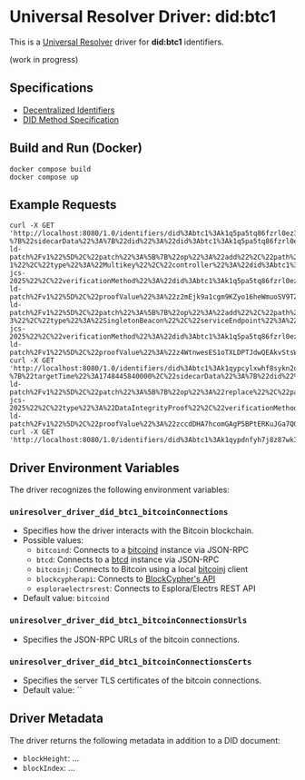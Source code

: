 # Universal Resolver Driver: did:btc1

This is a [Universal Resolver](https://github.com/decentralized-identity/universal-resolver/) driver for **did:btc1** identifiers.

(work in progress)

## Specifications

* [Decentralized Identifiers](https://www.w3.org/TR/did-1.0/)
* [DID Method Specification](https://dcdpr.github.io/did-btc1/)

## Build and Run (Docker)

```
docker compose build
docker compose up
```

## Example Requests

```
curl -X GET 'http://localhost:8080/1.0/identifiers/did%3Abtc1%3Ak1q5pa5tq86fzrl0ez32nh8e0ks4tzzkxnnmn8tdvxk04ahzt70u09dag02h0cp?%7B%22sidecarData%22%3A%7B%22did%22%3A%22did%3Abtc1%3Ak1q5pa5tq86fzrl0ez32nh8e0ks4tzzkxnnmn8tdvxk04ahzt70u09dag02h0cp%22%2C%22signalsMetadata%22%3A%7B%22d1fd936f1ddffd5ebf630158d2b92fe07be41f13c2c7ee378baf7dbb0337e14d%22%3A%7B%22updatePayload%22%3A%7B%22%40context%22%3A%5B%22https%3A%2F%2Fw3id.org%2Fsecurity%2Fv2%22%2C%22https%3A%2F%2Fw3id.org%2Fzcap%2Fv1%22%2C%22https%3A%2F%2Fw3id.org%2Fjson-ld-patch%2Fv1%22%5D%2C%22patch%22%3A%5B%7B%22op%22%3A%22add%22%2C%22path%22%3A%22%2FverificationMethod%2F1%22%2C%22value%22%3A%7B%22id%22%3A%22did%3Abtc1%3Ak1q5pa5tq86fzrl0ez32nh8e0ks4tzzkxnnmn8tdvxk04ahzt70u09dag02h0cp%23key-1%22%2C%22type%22%3A%22Multikey%22%2C%22controller%22%3A%22did%3Abtc1%3Ak1q5pa5tq86fzrl0ez32nh8e0ks4tzzkxnnmn8tdvxk04ahzt70u09dag02h0cp%22%2C%22publicKeyMultibase%22%3A%22zQ3shnJ534uiR8xHXZuumXDDeAYwJhkTbiyYcaFSbwWxCnpXT%22%7D%7D%5D%2C%22sourceHash%22%3A%228SZT2CphokAD389BtLmn5DGY6QUbM5QBSnFqpdzAwdaU%22%2C%22targetHash%22%3A%223YgLJ5dshQzrfy3ZjiH6TFWtwjQP8XGirjzT5ysmTh5m%22%2C%22targetVersionId%22%3A2%2C%22proof%22%3A%7B%22type%22%3A%22DataIntegrityProof%22%2C%22cryptosuite%22%3A%22bip340-jcs-2025%22%2C%22verificationMethod%22%3A%22did%3Abtc1%3Ak1q5pa5tq86fzrl0ez32nh8e0ks4tzzkxnnmn8tdvxk04ahzt70u09dag02h0cp%23initialKey%22%2C%22proofPurpose%22%3A%22capabilityInvocation%22%2C%22capability%22%3A%22urn%3Azcap%3Aroot%3Adid%253Abtc1%253Ak1q5pa5tq86fzrl0ez32nh8e0ks4tzzkxnnmn8tdvxk04ahzt70u09dag02h0cp%22%2C%22capabilityAction%22%3A%22Write%22%2C%22%40context%22%3A%5B%22https%3A%2F%2Fw3id.org%2Fsecurity%2Fv2%22%2C%22https%3A%2F%2Fw3id.org%2Fzcap%2Fv1%22%2C%22https%3A%2F%2Fw3id.org%2Fjson-ld-patch%2Fv1%22%5D%2C%22proofValue%22%3A%22z2mEjk9a1cgm9KZyo16heWmuoSV9TZYaQmuKkJMoh4pvFYhQnaz18WAWNv98MQ9xqbWa95rYoMCvEy5c2wc2yaFYg%22%7D%7D%7D%2C%22403e8a168e2e33dda6274021975ce9ea38de72d481cd7674507020ac435890fa%22%3A%7B%22updatePayload%22%3A%7B%22%40context%22%3A%5B%22https%3A%2F%2Fw3id.org%2Fsecurity%2Fv2%22%2C%22https%3A%2F%2Fw3id.org%2Fzcap%2Fv1%22%2C%22https%3A%2F%2Fw3id.org%2Fjson-ld-patch%2Fv1%22%5D%2C%22patch%22%3A%5B%7B%22op%22%3A%22add%22%2C%22path%22%3A%22%2Fservice%2F3%22%2C%22value%22%3A%7B%22id%22%3A%22did%3Abtc1%3Ak1q5pa5tq86fzrl0ez32nh8e0ks4tzzkxnnmn8tdvxk04ahzt70u09dag02h0cp%23service-3%22%2C%22type%22%3A%22SingletonBeacon%22%2C%22serviceEndpoint%22%3A%22bitcoin%3Atb1qcs60r4j6ema8x4gf07hgt83x45e650dr97q3qv%22%7D%7D%5D%2C%22sourceHash%22%3A%223YgLJ5dshQzrfy3ZjiH6TFWtwjQP8XGirjzT5ysmTh5m%22%2C%22targetHash%22%3A%22GceTr5Ac4c3LK4uySTtiyBm2W7bmQHAsNCbGKbeNCAgg%22%2C%22targetVersionId%22%3A3%2C%22proof%22%3A%7B%22type%22%3A%22DataIntegrityProof%22%2C%22cryptosuite%22%3A%22bip340-jcs-2025%22%2C%22verificationMethod%22%3A%22did%3Abtc1%3Ak1q5pa5tq86fzrl0ez32nh8e0ks4tzzkxnnmn8tdvxk04ahzt70u09dag02h0cp%23initialKey%22%2C%22proofPurpose%22%3A%22capabilityInvocation%22%2C%22capability%22%3A%22urn%3Azcap%3Aroot%3Adid%253Abtc1%253Ak1q5pa5tq86fzrl0ez32nh8e0ks4tzzkxnnmn8tdvxk04ahzt70u09dag02h0cp%22%2C%22capabilityAction%22%3A%22Write%22%2C%22%40context%22%3A%5B%22https%3A%2F%2Fw3id.org%2Fsecurity%2Fv2%22%2C%22https%3A%2F%2Fw3id.org%2Fzcap%2Fv1%22%2C%22https%3A%2F%2Fw3id.org%2Fjson-ld-patch%2Fv1%22%5D%2C%22proofValue%22%3A%22z4WtnwesES1oTXLDPTJdwQEAkvStsWKxW8FFbnKt2SRh6QRdcGFk5DiEdG7QWoVDXqCRX3FpgrrTKhebEnuLHxbrf%22%7D%7D%7D%7D%7D%7D'
curl -X GET 'http://localhost:8080/1.0/identifiers/did%3Abtc1%3Ak1qypcylxwhf8sykn2dztm6z8lxm43kwkyzf07qmp9jafv3zfntmpwtks9hmnrw?%7B%22targetTime%22%3A1748445840000%2C%22sidecarData%22%3A%7B%22did%22%3A%22did%3Abtc1%3Ak1qypcylxwhf8sykn2dztm6z8lxm43kwkyzf07qmp9jafv3zfntmpwtks9hmnrw%22%2C%22signalsMetadata%22%3A%7B%2274de8650981e34ec3fe627a0ac289753a614499e2905e8a2e4f56475b6630b9b%22%3A%7B%22updatePayload%22%3A%7B%22%40context%22%3A%5B%22https%3A%2F%2Fw3id.org%2Fsecurity%2Fv2%22%2C%22https%3A%2F%2Fw3id.org%2Fzcap%2Fv1%22%2C%22https%3A%2F%2Fw3id.org%2Fjson-ld-patch%2Fv1%22%5D%2C%22patch%22%3A%5B%7B%22op%22%3A%22replace%22%2C%22path%22%3A%22%2Fservice%2F0%22%2C%22value%22%3A%7B%22id%22%3A%22did%3Abtc1%3Ak1qypcylxwhf8sykn2dztm6z8lxm43kwkyzf07qmp9jafv3zfntmpwtks9hmnrw%23initialP2PKH%22%2C%22type%22%3A%22SingletonBeacon%22%2C%22serviceEndpoint%22%3A%22bitcoin%3An19usRiN4nihajeQCt2EYXXSehp4hMFdAX%22%7D%7D%5D%2C%22targetHash%22%3A%223gVCsXG1WCbxHngKo6yE74czmshbjh6tvfNd6DqXASiq%22%2C%22targetVersionId%22%3A2%2C%22sourceHash%22%3A%22CSAGnUTVviHe6Wb2d3LATrdDJgVrJQxX3JzNSmTigBHF%22%2C%22proof%22%3A%7B%22cryptosuite%22%3A%22bip340-jcs-2025%22%2C%22type%22%3A%22DataIntegrityProof%22%2C%22verificationMethod%22%3A%22did%3Abtc1%3Ak1qypcylxwhf8sykn2dztm6z8lxm43kwkyzf07qmp9jafv3zfntmpwtks9hmnrw%23initialKey%22%2C%22proofPurpose%22%3A%22capabilityInvocation%22%2C%22capability%22%3A%22urn%3Azcap%3Aroot%3Adid%253Abtc1%253Ak1qypcylxwhf8sykn2dztm6z8lxm43kwkyzf07qmp9jafv3zfntmpwtks9hmnrw%22%2C%22capabilityAction%22%3A%22Write%22%2C%22%40context%22%3A%5B%22https%3A%2F%2Fw3id.org%2Fsecurity%2Fv2%22%2C%22https%3A%2F%2Fw3id.org%2Fzcap%2Fv1%22%2C%22https%3A%2F%2Fw3id.org%2Fjson-ld-patch%2Fv1%22%5D%2C%22proofValue%22%3A%22zccdDHA7hcomGAgP5BPtERKuJGa7QGKgPadauESUNQ8u7eJFQwacm5KEK9sWMymGXK8YxgxPPdmgBZT3bGh4wp6q%22%7D%7D%7D%7D%7D%7D'
curl -X GET 'http://localhost:8080/1.0/identifiers/did%3Abtc1%3Ak1qypdnfyh7j8z87wk3vylqaz9t8psnkws8k5e2ccl9c0zqwwt5uyjeeg7f3knj'
```
	
## Driver Environment Variables

The driver recognizes the following environment variables:

### `uniresolver_driver_did_btc1_bitcoinConnections`

 * Specifies how the driver interacts with the Bitcoin blockchain.
 * Possible values: 
   * `bitcoind`: Connects to a [bitcoind](https://bitcoin.org/en/full-node) instance via JSON-RPC
   * `btcd`: Connects to a [btcd](https://github.com/btcsuite/btcd) instance via JSON-RPC
   * `bitcoinj`: Connects to Bitcoin using a local [bitcoinj](https://bitcoinj.github.io/) client
   * `blockcypherapi`: Connects to [BlockCypher's API](https://www.blockcypher.com/dev/bitcoin/)
   * `esploraelectrsrest`: Connects to Esplora/Electrs REST API
 * Default value: `bitcoind`

### `uniresolver_driver_did_btc1_bitcoinConnectionsUrls`

 * Specifies the JSON-RPC URLs of the bitcoin connections.

### `uniresolver_driver_did_btc1_bitcoinConnectionsCerts`

 * Specifies the server TLS certificates of the bitcoin connections.
 * Default value: ``

## Driver Metadata

The driver returns the following metadata in addition to a DID document:

* `blockHeight`: ...
* `blockIndex`: ...
